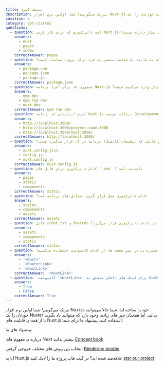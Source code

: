 ```yaml
---
title: نتیجه گیری
description: تبریک می‌گوییم! شما اولین نرم افزار Nuxt.js خود را ساخته اید. شما حالا می‌توانید خودتان را یک Nuxter بدانید. اما همچنان چیز های زیادی وجود دارد که می‍‌توانید یاد بگیرید تا از همه ی قابلیت های Nuxt.js استفاده کنید. ما برای شما چند پیشنهاد داریم.
position: 4
category: get-started
questions:
  - question: اسم دایرکتوری که برای کار کردن Nuxt.js به آن نیاز دارید چیست؟
    answers:
      - nuxt
      - pages
      - index
    correctAnswer: pages
  - question: نام فایلی که به مانند یک شناسه منحصر به فرد برای پروژه شماست، چیست؟
    answers:
      - package.vue
      - package.json
      - package.js
    correctAnswer: package.json
  - question: دستوری که برای اجرا برنامه Nuxt.js در ترمینال وارد می‌کنیم چیست؟
    answers:
      - npm dev
      - npm run dev
      - nuxt dev
    correctAnswer: npm run dev
  - question: آدرس اینترنتی که برنامه Nuxt.js درحالت توسعه (development)، بروی آن اجرا می‌شود چیست ؟
    answers:
      - http://localhost:3000/
      - http://localhost:3000/project-name:3000
      - http://localhost:3000/nuxt:3000/
    correctAnswer: http://localhost:3000/
  - question: نام فایلی که تنظیمات(کانفیگ) برنامه در آن قرار می‌گیرد چیست؟
    answers:
      - nuxt.config.json
      - config.js
      - nuxt.config.js
    correctAnswer: nuxt.config.js
  - question: کدام دایرکتوری برای فایل های `.vue` نامناسب است ؟
    answers:
      - pages
      - static
      - components
    correctAnswer: static
  - question: کدام دایرکتوری محل قرار گیری استایل های برنامه است؟
    answers:
      - styles
      - components
      - assets
    correctAnswer: assets
  - question: فایل robot.txt و favicon در کدام دایرکتوری قرار می‌گیرد؟
    answers:
      - assets
      - components
      - static
    correctAnswer: static
  - question: برای مسیریابی در بین صفحه ها از کدام کامپوننت استفاده می‌کنیم؟
    answers:
      - '<Nuxt>'
      - '<RouterLink>'
      - '<NuxtLink>'
    correctAnswer: '<NuxtLink>'
  - question: 'کامپوننت `<NuxtLink> `برای لینک های داخلی متعلق به Nuxt.js استفاده می‌شود؟'
    answers:
      - True
      - False
    correctAnswer: True
---
```


تبریک می‌گوییم! شما اولین نرم افزار Nuxt.js خود را ساخته اید. شما حالا می‌توانید خودتان را یک Nuxter بدانید. اما همچنان چیز های زیادی وجود دارد که می‍‌توانید یاد بگیرید تا از همه ی قابلیت های Nuxt.js استفاده کنید. پیشنهاد ما برای شما:

<base-alert type="next">

پیشنهاد های ما:

</base-alert>

<base-alert type="next">

درباره ی مفهوم های Nuxt بیشتر بدانید [Concept book](../concepts/views)

</base-alert>

<base-alert type="next">

انتخاب بین روش های مختلف خروجی گرفتن [Rendering modes](/guides/features/rendering-modes)

</base-alert>

<base-alert type="star">

آیا به Nuxt.js علاقه‌مند شده اید؟ در گیت هاب پروژه ما را لایک کنید [star our project](https://github.com/nuxt/nuxt.js)

</base-alert>

<quiz :questions="questions"></quiz>
